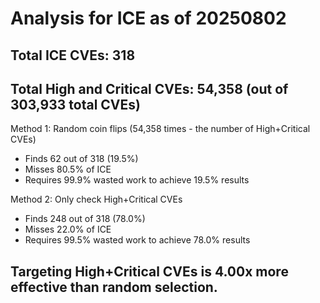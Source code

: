 # Analysis for ICE as of 20250802

## Total ICE CVEs: 318
## Total High and Critical CVEs: 54,358 (out of 303,933 total CVEs)

Method 1: Random coin flips (54,358 times - the number of High+Critical CVEs)
  - Finds 62 out of 318 (19.5%)
  - Misses 80.5% of ICE
  - Requires 99.9% wasted work to achieve 19.5% results

Method 2: Only check High+Critical CVEs
  - Finds 248 out of 318 (78.0%)
  - Misses 22.0% of ICE
  - Requires 99.5% wasted work to achieve 78.0% results

## Targeting High+Critical CVEs is 4.00x more effective than random selection.
